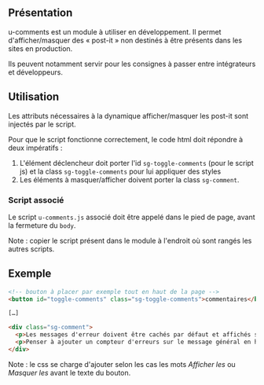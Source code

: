 Présentation
------------

u-comments est un module à utiliser en développement. Il permet d'afficher/masquer des « post-it » non destinés à être présents dans les sites en production.

Ils peuvent notamment servir pour les consignes à passer entre intégrateurs et développeurs.

Utilisation
-----------

Les attributs nécessaires à la dynamique afficher/masquer les post-it sont injectés par le script.

Pour que le script fonctionne correctement, le code html doit répondre à deux impératifs :

1. L'élément déclencheur doit porter l'id `sg-toggle-comments` (pour le script js) et la class `sg-toggle-comments` pour lui appliquer des styles
2. Les éléments à masquer/afficher doivent porter la class `sg-comment`.

### Script associé

Le script `u-comments.js` associé doit être appelé dans le pied de page, avant la fermeture du `body`.

Note : copier le script présent dans le module à l'endroit où sont rangés les autres scripts.

Exemple
-------

````html
<!-- bouton à placer par exemple tout en haut de la page -->
<button id="toggle-comments" class="sg-toggle-comments">commentaires</button>

[…]

<div class="sg-comment">
  <p>Les messages d'erreur doivent être cachés par défaut et affichés si nécessaire grâce au script javascript.</p>
  <p>Penser à ajouter un compteur d'erreurs sur le message général en haut de page.</p>
</div>

````

Note : le css se charge d'ajouter selon les cas les mots *Afficher les* ou *Masquer les* avant le texte du bouton.
